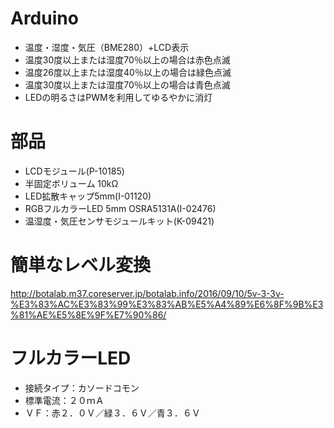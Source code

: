 # Arduino
* 温度・湿度・気圧（BME280）+LCD表示
* 温度30度以上または湿度70％以上の場合は赤色点滅
* 温度26度以上または湿度40％以上の場合は緑色点滅
* 温度30度以上または湿度70％以上の場合は青色点滅
* LEDの明るさはPWMを利用してゆるやかに消灯

# 部品
* LCDモジュール(P-10185)
* 半固定ボリューム 10kΩ
* LED拡散キャップ5mm(I-01120)  
* RGBフルカラーLED 5mm OSRA5131A(I-02476)  
* 温湿度・気圧センサモジュールキット(K-09421)

# 簡単なレベル変換
http://botalab.m37.coreserver.jp/botalab.info/2016/09/10/5v-3-3v-%E3%83%AC%E3%83%99%E3%83%AB%E5%A4%89%E6%8F%9B%E3%81%AE%E5%8E%9F%E7%90%86/

# フルカラーLED
* 接続タイプ：カソードコモン
* 標準電流：２０ｍＡ
* ＶＦ：赤２．０Ｖ／緑３．６Ｖ／青３．６Ｖ